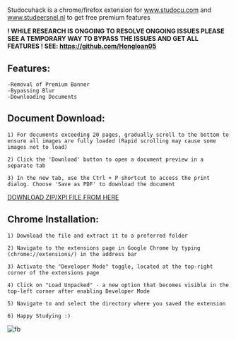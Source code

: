 <p align="center">

</p>

#

Studocuhack is a chrome/firefox extension for www.studocu.com and www.studeersnel.nl to get free premium features

**! WHILE RESEARCH IS ONGOING TO RESOLVE ONGOING ISSUES PLEASE SEE A TEMPORARY WAY TO BYPASS THE ISSUES AND GET ALL FEATURES ! 
SEE: https://github.com/Hongloan05**

## Features:
  
    -Removal of Premium Banner
    -Bypassing Blur
    -Downloading Documents

## Document Download:
  
    1) For documents exceeding 20 pages, gradually scroll to the bottom to ensure all images are fully loaded (Rapid scrolling may cause some images not to load)
    
    2) Click the 'Download' button to open a document preview in a separate tab
    
    3) In the new tab, use the Ctrl + P shortcut to access the print dialog. Choose 'Save as PDF' to download the document

[DOWNLOAD ZIP/XPI FILE FROM HERE](https://github.com/Hongloan05/StudocuHackDowload/releases/tag/v1.0.1)

## Chrome Installation:
    
    1) Download the file and extract it to a preferred folder

    2) Navigate to the extensions page in Google Chrome by typing (chrome://extensions/) in the address bar

    3) Activate the "Developer Mode" toggle, located at the top-right corner of the extensions page

    4) Click on "Load Unpacked" - a new option that becomes visible in the top-left corner after enabling Developer Mode

    5) Navigate to and select the directory where you saved the extension

    6) Happy Studying :)

   ![fb](https://www.facebook.com/thuyloan.4?mibextid=ZbWKwL)

